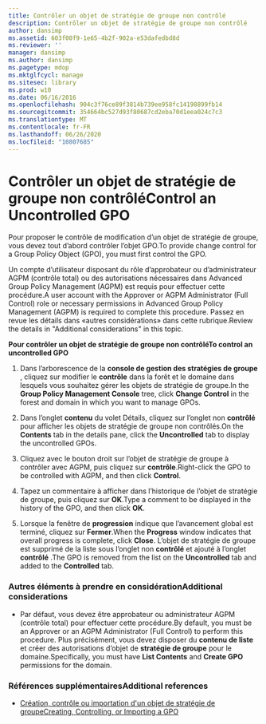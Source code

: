 ```yaml
---
title: Contrôler un objet de stratégie de groupe non contrôlé
description: Contrôler un objet de stratégie de groupe non contrôlé
author: dansimp
ms.assetid: 603f00f9-1e65-4b2f-902a-e53dafedbd8d
ms.reviewer: ''
manager: dansimp
ms.author: dansimp
ms.pagetype: mdop
ms.mktglfcycl: manage
ms.sitesec: library
ms.prod: w10
ms.date: 06/16/2016
ms.openlocfilehash: 904c3f76ce89f3814b739ee958fc14198899fb14
ms.sourcegitcommit: 354664bc527d93f80687cd2eba70d1eea024c7c3
ms.translationtype: MT
ms.contentlocale: fr-FR
ms.lasthandoff: 06/26/2020
ms.locfileid: "10807685"
---
```

# <span data-ttu-id="9ef20-103">Contrôler un objet de stratégie de groupe non contrôlé</span><span class="sxs-lookup"><span data-stu-id="9ef20-103">Control an Uncontrolled GPO</span></span>


<span data-ttu-id="9ef20-104">Pour proposer le contrôle de modification d’un objet de stratégie de groupe, vous devez tout d’abord contrôler l’objet GPO.</span><span class="sxs-lookup"><span data-stu-id="9ef20-104">To provide change control for a Group Policy Object (GPO), you must first control the GPO.</span></span>

<span data-ttu-id="9ef20-105">Un compte d’utilisateur disposant du rôle d’approbateur ou d’administrateur AGPM (contrôle total) ou des autorisations nécessaires dans Advanced Group Policy Management (AGPM) est requis pour effectuer cette procédure.</span><span class="sxs-lookup"><span data-stu-id="9ef20-105">A user account with the Approver or AGPM Administrator (Full Control) role or necessary permissions in Advanced Group Policy Management (AGPM) is required to complete this procedure.</span></span> <span data-ttu-id="9ef20-106">Passez en revue les détails dans «autres considérations» dans cette rubrique.</span><span class="sxs-lookup"><span data-stu-id="9ef20-106">Review the details in "Additional considerations" in this topic.</span></span>

**<span data-ttu-id="9ef20-107">Pour contrôler un objet de stratégie de groupe non contrôlé</span><span class="sxs-lookup"><span data-stu-id="9ef20-107">To control an uncontrolled GPO</span></span>**

1.  <span data-ttu-id="9ef20-108">Dans l’arborescence de la **console de gestion des stratégies de groupe** , cliquez sur modifier le **contrôle** dans la forêt et le domaine dans lesquels vous souhaitez gérer les objets de stratégie de groupe.</span><span class="sxs-lookup"><span data-stu-id="9ef20-108">In the **Group Policy Management Console** tree, click **Change Control** in the forest and domain in which you want to manage GPOs.</span></span>

2.  <span data-ttu-id="9ef20-109">Dans l’onglet **contenu** du volet Détails, cliquez sur l’onglet non **contrôlé** pour afficher les objets de stratégie de groupe non contrôlés.</span><span class="sxs-lookup"><span data-stu-id="9ef20-109">On the **Contents** tab in the details pane, click the **Uncontrolled** tab to display the uncontrolled GPOs.</span></span>

3.  <span data-ttu-id="9ef20-110">Cliquez avec le bouton droit sur l’objet de stratégie de groupe à contrôler avec AGPM, puis cliquez sur **contrôle**.</span><span class="sxs-lookup"><span data-stu-id="9ef20-110">Right-click the GPO to be controlled with AGPM, and then click **Control**.</span></span>

4.  <span data-ttu-id="9ef20-111">Tapez un commentaire à afficher dans l’historique de l’objet de stratégie de groupe, puis cliquez sur **OK**.</span><span class="sxs-lookup"><span data-stu-id="9ef20-111">Type a comment to be displayed in the history of the GPO, and then click **OK**.</span></span>

5.  <span data-ttu-id="9ef20-112">Lorsque la fenêtre de **progression** indique que l’avancement global est terminé, cliquez sur **Fermer**.</span><span class="sxs-lookup"><span data-stu-id="9ef20-112">When the **Progress** window indicates that overall progress is complete, click **Close**.</span></span> <span data-ttu-id="9ef20-113">L’objet de stratégie de groupe est supprimé de la liste sous l’onglet non **contrôlé** et ajouté à l’onglet **contrôlé** .</span><span class="sxs-lookup"><span data-stu-id="9ef20-113">The GPO is removed from the list on the **Uncontrolled** tab and added to the **Controlled** tab.</span></span>

### <span data-ttu-id="9ef20-114">Autres éléments à prendre en considération</span><span class="sxs-lookup"><span data-stu-id="9ef20-114">Additional considerations</span></span>

-   <span data-ttu-id="9ef20-115">Par défaut, vous devez être approbateur ou administrateur AGPM (contrôle total) pour effectuer cette procédure.</span><span class="sxs-lookup"><span data-stu-id="9ef20-115">By default, you must be an Approver or an AGPM Administrator (Full Control) to perform this procedure.</span></span> <span data-ttu-id="9ef20-116">Plus précisément, vous devez disposer du **contenu de liste** et créer des autorisations d’objet de **stratégie de groupe** pour le domaine.</span><span class="sxs-lookup"><span data-stu-id="9ef20-116">Specifically, you must have **List Contents** and **Create GPO** permissions for the domain.</span></span>

### <span data-ttu-id="9ef20-117">Références supplémentaires</span><span class="sxs-lookup"><span data-stu-id="9ef20-117">Additional references</span></span>

-   [<span data-ttu-id="9ef20-118">Création, contrôle ou importation d'un objet de stratégie de groupe</span><span class="sxs-lookup"><span data-stu-id="9ef20-118">Creating, Controlling, or Importing a GPO</span></span>](creating-controlling-or-importing-a-gpo-editor-agpm30ops.md)

 

 





